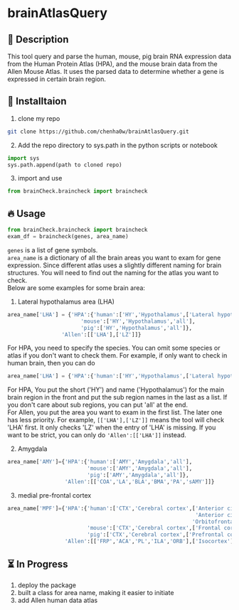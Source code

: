 # brainAtlasQuery

## :pushpin: Description
This tool query and parse the human, mouse, pig brain RNA expression data from the Human Protein Atlas (HPA), and the mouse brain data from the Allen Mouse Atlas. It uses the parsed data to determine whether a gene is expressed in certain brain region.

## :rocket: Installtaion 
1. clone my repo
```bash
git clone https://github.com/chenha0w/brainAtlasQuery.git
```
2. Add the repo directory to sys.path in the python scripts or notebook
```python
import sys
sys.path.append(path to cloned repo)
``` 
3. import and use
```python
from brainCheck.braincheck import braincheck
```

## :fire: Usage
```python
from brainCheck.braincheck import braincheck
exam_df = braincheck(genes, area_name)
```
`genes` is a list of gene symbols.  
`area_name` is a dictionary of all the brain areas you want to exam for gene expression. Since different atlas uses a slightly different naming for brain structures. You will need to find out the naming for the atlas you want to check.  
Below are some examples for some brain area:  
1. Lateral hypothalamus area (LHA)
```python
area_name['LHA'] = {'HPA':{'human':['HY','Hypothalamus',['Lateral hypothalamic area']],
                       'mouse':['HY','Hypothalamus','all'],
                       'pig':['HY','Hypothalamus','all']},
                 'Allen':[['LHA'],['LZ']]}
```

For HPA, you need to specify the species. You can omit some species or atlas if you don't want to check them. For example, if only want to check in human brain, then you can do
```python
area_name['LHA'] = {'HPA':{'human':['HY','Hypothalamus',['Lateral hypothalamic area']]}}
```
For HPA, You put the short ('HY') and name ('Hypothalamus') for the main brain region in the front and put the sub region names in the last as a list. If you don't care about sub regions, you can put 'all' at the end.  
For Allen, you put the area you want to exam in the first list. The later one has less priority. For example, `[['LHA'],['LZ']]` means the tool will check 'LHA' first. It only checks 'LZ' when the entry of 'LHA' is missing. If you want to be strict, you can only do `'Allen':[['LHA']]` instead.

2. Amygdala
```python
area_name['AMY']={'HPA':{'human':['AMY','Amygdala','all'],
                         'mouse':['AMY','Amygdala','all'],
                         'pig':['AMY','Amygdala','all']},
                  'Allen':[['COA','LA','BLA','BMA','PA','sAMY']]}
```

3. medial pre-frontal cortex
```python
area_name['MPF']={'HPA':{'human':['CTX','Cerebral cortex',['Anterior cingulate cortex, supragenual-dorsal',
                                                           'Anterior cingulate cortex, supragenual-ventral',
                                                          'Orbitofrontal gyrus, anterior']],
                         'mouse':['CTX','Cerebral cortex',['Frontal cortex']],
                         'pig':['CTX','Cerebral cortex',['Prefrontal cortex']]},
                  'Allen':[['FRP','ACA','PL','ILA','ORB'],['Isocortex']]} 
```

## :hourglass_flowing_sand: In Progress
1. deploy the package
2. built a class for area name, making it easier to initiate
3. add Allen human data atlas

